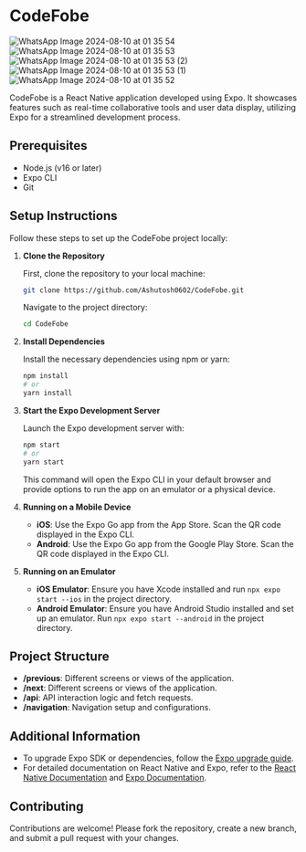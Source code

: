 # CodeFobe

![WhatsApp Image 2024-08-10 at 01 35 54](https://github.com/user-attachments/assets/83bac792-6a13-49dc-b31b-8e16a3971cd8) ![WhatsApp Image 2024-08-10 at 01 35 53](https://github.com/user-attachments/assets/2125e9c6-251e-4be5-a65a-76e3e79e8d11) ![WhatsApp Image 2024-08-10 at 01 35 53 (2)](https://github.com/user-attachments/assets/dc7e9a3c-a74a-44fa-b5c2-56592884d1d8) ![WhatsApp Image 2024-08-10 at 01 35 53 (1)](https://github.com/user-attachments/assets/60ed2667-a417-4c5b-9828-a5989394890f) ![WhatsApp Image 2024-08-10 at 01 35 52](https://github.com/user-attachments/assets/b2c4b8ac-bd6e-47d0-9233-ee7f9ec72142)


CodeFobe is a React Native application developed using Expo. It showcases features such as real-time collaborative tools and user data display, utilizing Expo for a streamlined development process.

## Prerequisites

- Node.js (v16 or later)
- Expo CLI
- Git

## Setup Instructions

Follow these steps to set up the CodeFobe project locally:

1. **Clone the Repository**

   First, clone the repository to your local machine:

   ```bash
   git clone https://github.com/Ashutosh0602/CodeFobe.git
   ```

   Navigate to the project directory:

   ```bash
   cd CodeFobe
   ```

2. **Install Dependencies**

   Install the necessary dependencies using npm or yarn:

   ```bash
   npm install
   # or
   yarn install
   ```

3. **Start the Expo Development Server**

   Launch the Expo development server with:

   ```bash
   npm start
   # or
   yarn start
   ```

   This command will open the Expo CLI in your default browser and provide options to run the app on an emulator or a physical device.

4. **Running on a Mobile Device**

   - **iOS**: Use the Expo Go app from the App Store. Scan the QR code displayed in the Expo CLI.
   - **Android**: Use the Expo Go app from the Google Play Store. Scan the QR code displayed in the Expo CLI.

5. **Running on an Emulator**

   - **iOS Emulator**: Ensure you have Xcode installed and run `npx expo start --ios` in the project directory.
   - **Android Emulator**: Ensure you have Android Studio installed and set up an emulator. Run `npx expo start --android` in the project directory.

## Project Structure

- **/previous**: Different screens or views of the application.
- **/next**: Different screens or views of the application.
- **/api**: API interaction logic and fetch requests.
- **/navigation**: Navigation setup and configurations.

## Additional Information

- To upgrade Expo SDK or dependencies, follow the [Expo upgrade guide](https://docs.expo.dev/versions/latest/sdk/overview/).
- For detailed documentation on React Native and Expo, refer to the [React Native Documentation](https://reactnative.dev/docs/getting-started) and [Expo Documentation](https://docs.expo.dev/).

## Contributing

Contributions are welcome! Please fork the repository, create a new branch, and submit a pull request with your changes.
